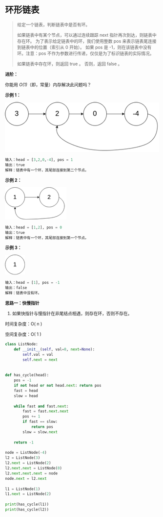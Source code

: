 # 环形链表

> 给定一个链表，判断链表中是否有环。
>
> 如果链表中有某个节点，可以通过连续跟踪 next 指针再次到达，则链表中存在环。 为了表示给定链表中的环，我们使用整数 pos 来表示链表尾连接到链表中的位置（索引从 0 开始）。 如果 pos 是 -1，则在该链表中没有环。注意：pos 不作为参数进行传递，仅仅是为了标识链表的实际情况。
>
> 如果链表中存在环，则返回 true 。 否则，返回 false 。
>



**进阶：**

你能用 *O(1)*（即，常量）内存解决此问题吗？

**示例 1：**

![](images/141_1.png)

```python
输入：head = [3,2,0,-4], pos = 1
输出：true
解释：链表中有一个环，其尾部连接到第二个节点。
```



**示例 2：**

![](images/141_2.png)

```python
输入：head = [1,2], pos = 0
输出：true
解释：链表中有一个环，其尾部连接到第一个节点。
```



**示例 3：**

![](images/141_3.png)

```python
输入：head = [1], pos = -1
输出：false
解释：链表中没有环。
```

**思路一：快慢指针**

1. 如果快指针与慢指针在非尾结点相遇，则存在环，否则不存在。

时间复杂度：O( n )

空间复杂度：O( 1 )

```python
class ListNode:
    def __init__(self, val=0, next=None):
        self.val = val
        self.next = next


def has_cycle(head):
    pos = -1
    if not head or not head.next: return pos
    fast = head
    slow = head

    while fast and fast.next:
        fast = fast.next.next
        pos += 1
        if fast == slow:
            return pos
        slow = slow.next

    return -1

node = ListNode(-4)
l2 = ListNode(3)
l2.next = ListNode(2)
l2.next.next = ListNode(0)
l2.next.next.next = node
node.next = l2.next

l1 = ListNode(1)
l1.next = ListNode(2)

print(has_cycle(l1))
print(has_cycle(l2))
```

